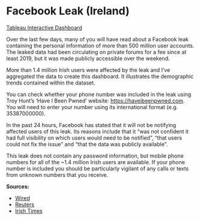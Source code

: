 # Facebook Leak (Ireland)

[Tableau Interactive Dashboard](https://public.tableau.com/profile/sam.gormley#!/vizhome/facebook_leak_ireland/FacebookLeakIreland)

Over the last few days, many of you will have read about a Facebook leak containing the personal information of more than 500 million user accounts.  The leaked data had been circulating on private forums for a fee since at least 2019, but it was made publicly accessible over the weekend.

More than 1.4 million Irish users were affected by the leak and I’ve aggregated the data to create this dashboard.  It illustrates the demographic trends contained within the dataset.
 
You can check whether your phone number was included in the leak using Troy Hunt’s ‘Have I Been Pwned’ website: https://haveibeenpwned.com. You will need to enter your number using its international format (e.g. 35387000000).

In the past 24 hours, Facebook has stated that it will not be notifying affected users of this leak. Its reasons include that it “was not confident it had full visibility on which users would need to be notified”, “that users could not fix the issue” and “that the data was publicly available”.

This leak does not contain any password information, but mobile phone numbers for all of the ~1.4 million Irish users are available. If your phone number is included you should be particularly vigilant of any calls or texts from unknown numbers that you receive.

**Sources:**
* [Wired](https://www.wired.com/story/facebook-data-leak-500-million-users-phone-numbers/)
* [Reuters](https://www.reuters.com/article/us-facebook-data-leak-idUSKBN2BU2ZY)
* [Irish Times](https://www.irishtimes.com/business/technology/have-you-been-hit-by-facebook-s-data-breach-here-s-how-to-find-out-1.4530187)
